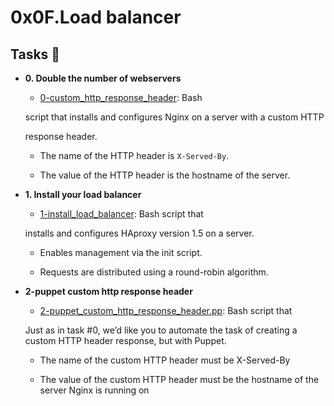 # 0x0F.Load balancer

## Tasks :page_with_curl:



* **0. Double the number of webservers**

  * [0-custom_http_response_header](./0-custom_http_response_header): Bash

  script that installs and configures Nginx on a server with a custom HTTP

  response header.

    * The name of the HTTP header is `X-Served-By`.

    * The value of the HTTP header is the hostname of the server.



* **1. Install your load balancer**

  * [1-install_load_balancer](./1-install_load_balancer): Bash script that

  installs and configures HAproxy version 1.5 on a server.

    * Enables management via the init script.

    * Requests are distributed using a round-robin algorithm.



* **2-puppet custom http response header**

  * [2-puppet_custom_http_response_header.pp](./2-puppet_custom_http_response_header.pp): Bash script that

  Just as in task #0, we’d like you to automate the task of creating a custom HTTP header response, but with Puppet.

    * The name of the custom HTTP header must be X-Served-By

    * The value of the custom HTTP header must be the hostname of the server Nginx is running on

